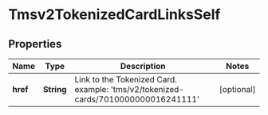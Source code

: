 
# Tmsv2TokenizedCardLinksSelf

## Properties
Name | Type | Description | Notes
------------ | ------------- | ------------- | -------------
**href** | **String** | Link to the Tokenized Card. example: &#39;tms/v2/tokenized-cards/7010000000016241111&#39;  |  [optional]



